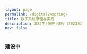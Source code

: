 ```yaml
---
layout: page
permalink: /digital24spring/
title: 数字系统原理与实践
description: 本科生[信班]课程（2023秋）
nav: false
---
```


### 建设中